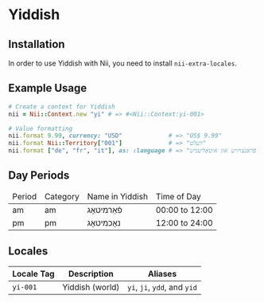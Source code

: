 <!-- This file has been generated. Source: languages/_template.md.erb -->

# Yiddish

## Installation

In order to use Yiddish with Nii, you need to install `nii-extra-locales`.

## Example Usage

``` ruby
# Create a context for Yiddish
nii = Nii::Context.new "yi" # => #<Nii::Context:yi-001>

# Value formatting
nii.format 9.99, currency: "USD"             # => "US$ 9.99"
nii.format Nii::Territory["001"]             # => "וועלט"
nii.format ["de", "fr", "it"], as: :language # => "דײַטש, פֿראַנצויזיש און איטאַליעניש"
```

## Day Periods


<table>
  <thead>
    <tr>
      <td>Period</td>
      <td>Category</td>
      <td>Name in Yiddish</td>
      <td>Time of Day</td>
    </tr>
  </thead>
  <tbody>
    <tr>
      <td>am</td>
      <td>am</td>
      <td>פֿאַרמיטאָג</td>
      <td>00:00 to 12:00</td>
    </tr>
    <tr>
      <td>pm</td>
      <td>pm</td>
      <td>נאָכמיטאָג</td>
      <td>12:00 to 24:00</td>
    </tr>
  </tbody>
</table>



## Locales

<table>
  <thead>
    <tr>
      <th>Locale Tag</th>
      <th>Description</th>
      <th>Aliases</th>
    </tr>
  </thead>
  <tbody>
    <tr>
      <td><code>yi-001</code></td>
      <td>Yiddish (world)</td>
      <td><code>yi</code>, <code>ji</code>, <code>ydd</code>, and <code>yid</code></td>
    </tr>
  </tbody>
</table>

